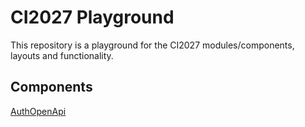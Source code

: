 # CI2027 Playground

This repository is a playground for the CI2027 modules/components, layouts and functionality.

## Components

[AuthOpenApi](https://git-dmz.thuenen.de/datenerfassungci2027/ci2027_datenerfassung/ci2027-playground/-/tree/main/AuthOpenApi)
